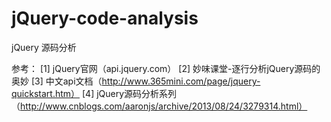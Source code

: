 # jQuery-code-analysis
jQuery 源码分析

参考：
[1] jQuery官网（api.jquery.com）
[2] 妙味课堂-逐行分析jQuery源码的奥妙
[3] 中文api文档（http://www.365mini.com/page/jquery-quickstart.htm）
[4] jQuery源码分析系列（http://www.cnblogs.com/aaronjs/archive/2013/08/24/3279314.html）
